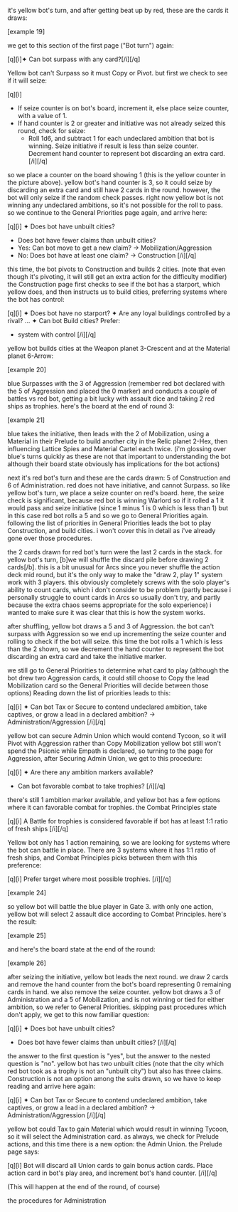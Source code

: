 
it's yellow bot's turn, and after getting beat up by red, these are the cards it draws:

[example 19]

we get to this section of the first page ("Bot turn") again:

[q][i]✦ Can bot surpass with any card?[/i][/q]

Yellow bot can't Surpass so it must Copy or Pivot. but first we check to see if it will seize:

[q][i]
- If seize counter is on bot's board, increment it, else place seize counter, with a value of 1.
- If hand counter is 2 or greater and initiative was not already seized this round, check for seize:
	- Roll 1d6, and subtract 1 for each undeclared ambition that bot is winning. Seize initiative if result is less than seize counter. Decrement hand counter to represent bot discarding an extra card.
[/i][/q]

so we place a counter on the board showing 1 (this is the yellow counter in the picture above). yellow bot's hand counter is 3, so it could seize by discarding an extra card and still have 2 cards in the round. however, the bot will only seize if the random check passes. right now yellow bot is not winning any undeclared ambitions, so it's not possible for the roll to pass. so we continue to the General Priorities page again, and arrive here:

[q][i]
✦ Does bot have unbuilt cities?
- Does bot have fewer claims than unbuilt cities?
- Yes: Can bot move to get a new claim? → Mobilization/Aggression
- No: Does bot have at least one claim? → Construction
[/i][/q]

this time, the bot pivots to Construction and builds 2 cities. (note that even though it's pivoting, it will still get an extra action for the difficulty modifier) the Construction page first checks to see if the bot has a starport, which yellow does, and then instructs us to build cities, preferring systems where the bot has control: 

[q][i]
✦ Does bot have no starport?
✦ Are any loyal buildings controlled by a rival?
...
✦ Can bot Build cities? Prefer:
- system with control
[/i][/q]

yellow bot builds cities at the Weapon planet 3-Crescent and at the Material planet 6-Arrow:

[example 20]

blue Surpasses with the 3 of Aggression (remember red bot declared with the 5 of Aggression and placed the 0 marker) and conducts a couple of battles vs red bot, getting a bit lucky with assault dice and taking 2 red ships as trophies. here's the board at the end of round 3:

[example 21]

blue takes the initiative, then leads with the 2 of Mobilization, using a Material in their Prelude to build another city in the Relic planet 2-Hex, then influencing Lattice Spies and Material Cartel each twice. (i'm glossing over blue's turns quickly as these are not that important to understanding the bot although their board state obviously has implications for the bot actions)

next it's red bot's turn and these are the cards drawn: 5 of Construction and 6 of Administration. red does not have initiative, and cannot Surpass. so like yellow bot's turn, we place a seize counter on red's board. here, the seize check is significant, because red bot is winning Warlord so if it rolled a 1 it would pass and seize initiative (since 1 minus 1 is 0 which is less than 1) but in this case red bot rolls a 5 and so we go to General Priorities again. following the list of priorities in General Priorities leads the bot to play Construction, and build cities. i won't cover this in detail as i've already gone over those procedures.

the 2 cards drawn for red bot's turn were the last 2 cards in the stack. for yellow bot's turn, [b]we will shuffle the discard pile before drawing 2 cards[/b]. this is a bit unusual for Arcs since you never shuffle the action deck mid round, but it's the only way to make the "draw 2, play 1" system work with 3 players. this obviously completely screws with the solo player's ability to count cards, which i don't consider to be problem (partly because i personally struggle to count cards in Arcs so usually don't try, and partly because the extra chaos seems appropriate for the solo experience) i wanted to make sure it was clear that this is how the system works.

after shuffling, yellow bot draws a 5 and 3 of Aggression. the bot can't surpass with Aggression so we end up incrementing the seize counter and rolling to check if the bot will seize. this time the bot rolls a 1 which is less than the 2 shown, so we decrement the hand counter to represent the bot discarding an extra card and take the initiative marker.

we still go to General Priorities to determine what card to play (although the bot drew two Aggression cards, it could still choose to Copy the lead Mobilization card so the General Priorities will decide between those options) Reading down the list of priorities leads to this:

[q][i]
✦ Can bot Tax or Secure to contend undeclared ambition, take captives, or grow a lead in a declared ambition? → Administration/Aggression
[/i][/q]

yellow bot can secure Admin Union which would contend Tycoon, so it will Pivot with Aggression rather than Copy Mobilization
yellow bot still won't spend the Psionic while Empath is declared, so turning to the page for Aggression, after Securing Admin Union, we get to this procedure:

[q][i]
✦ Are there any ambition markers available?
- Can bot favorable combat to take trophies?
[/i][/q]

there's still 1 ambition marker available, and yellow bot has a few options where it can favorable combat for trophies. the Combat Principles state

[q][i]
A Battle for trophies is considered favorable if bot has at least 1:1 ratio of fresh ships
[/i][/q]

Yellow bot only has 1 action remaining, so we are looking for systems where the bot can battle in place. There are 3 systems where it has 1:1 ratio of fresh ships, and Combat Principles picks between them with this preference:

[q][i]
Prefer target where most possible trophies.
[/i][/q]

[example 24]

so yellow bot will battle the blue player in Gate 3.
with only one action, yellow bot will select 2 assault dice according to Combat Principles. here's the result:

[example 25]

and here's the board state at the end of the round:

[example 26]

after seizing the initiative, yellow bot leads the next round. we draw 2 cards and remove the hand counter from the bot's board representing 0 remaining cards in hand. we also remove the seize counter. yellow bot draws a 3 of Administration and a 5 of Mobilization, and is not winning or tied for either ambition, so we refer to General Priorities. skipping past procedures which don't apply, we get to this now familiar question:

[q][i]
✦ Does bot have unbuilt cities?
- Does bot have fewer claims than unbuilt cities?
[/i][/q]

the answer to the first question is "yes", but the answer to the nested question is "no".
yellow bot has two unbuilt cities (note that the city which red bot took as a trophy is not an "unbuilt city") but also has three claims. Construction is not an option among the suits drawn, so we have to keep reading and arrive here again:

[q][i]
✦ Can bot Tax or Secure to contend undeclared ambition, take captives, or grow a lead in a declared ambition? → Administration/Aggression
[/i][/q]

yellow bot could Tax to gain Material which would result in winning Tycoon, so it will select the Administration card. as always, we check for Prelude actions, and this time there is a new option: the Admin Union. the Prelude page says:

[q][i]
Bot will discard all Union cards to gain bonus action cards. Place action card in bot's play area, and increment bot's hand counter.
[/i][/q]

(This will happen at the end of the round, of course)

the procedures for Administration

